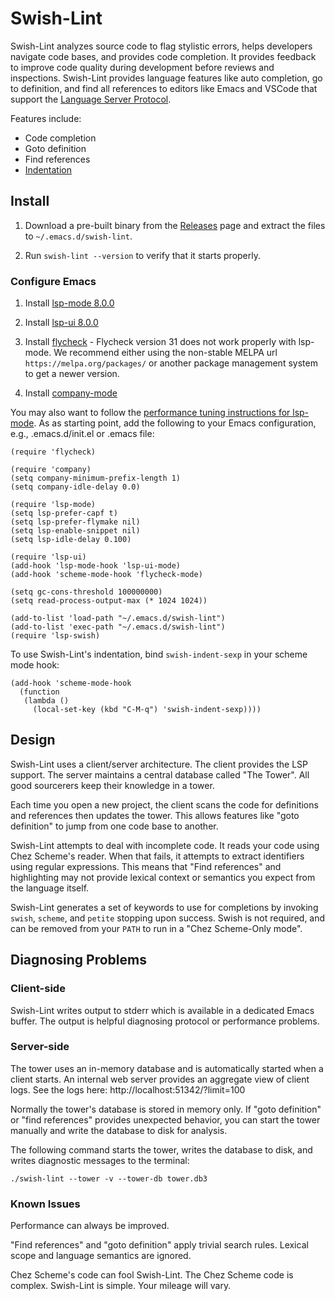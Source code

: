 # Swish-Lint

Swish-Lint analyzes source code to flag stylistic errors, helps
developers navigate code bases, and provides code completion.  It
provides feedback to improve code quality during development before
reviews and inspections.  Swish-Lint provides language features like
auto completion, go to definition, and find all references to editors
like Emacs and VSCode that support the [Language Server
Protocol](https://microsoft.github.io/language-server-protocol/).

Features include:

- Code completion
- Goto definition
- Find references
- [Indentation](indentation.md)

## Install

1. Download a pre-built binary from the
[Releases](https://github.com/becls/swish-lint/releases) page and
extract the files to `~/.emacs.d/swish-lint`.

2. Run `swish-lint --version` to verify that it starts properly.

### Configure Emacs

1. Install [lsp-mode 8.0.0](https://emacs-lsp.github.io/lsp-mode/)

2. Install [lsp-ui 8.0.0](https://emacs-lsp.github.io/lsp-ui/)

3. Install [flycheck](https://www.flycheck.org/) - Flycheck version 31
does not work properly with lsp-mode. We recommend either using the
non-stable MELPA url `https://melpa.org/packages/` or another package
management system to get a newer version.

4. Install [company-mode](http://company-mode.github.io/)

You may also want to follow the [performance tuning instructions for
lsp-mode](https://emacs-lsp.github.io/lsp-mode/page/performance/). As
as starting point, add the following to your Emacs configuration,
e.g., .emacs.d/init.el or .emacs file:

```
(require 'flycheck)

(require 'company)
(setq company-minimum-prefix-length 1)
(setq company-idle-delay 0.0)

(require 'lsp-mode)
(setq lsp-prefer-capf t)
(setq lsp-prefer-flymake nil)
(setq lsp-enable-snippet nil)
(setq lsp-idle-delay 0.100)

(require 'lsp-ui)
(add-hook 'lsp-mode-hook 'lsp-ui-mode)
(add-hook 'scheme-mode-hook 'flycheck-mode)

(setq gc-cons-threshold 100000000)
(setq read-process-output-max (* 1024 1024))

(add-to-list 'load-path "~/.emacs.d/swish-lint")
(add-to-list 'exec-path "~/.emacs.d/swish-lint")
(require 'lsp-swish)
```

To use Swish-Lint's indentation, bind `swish-indent-sexp` in your
scheme mode hook:

```
(add-hook 'scheme-mode-hook
  (function
   (lambda ()
     (local-set-key (kbd "C-M-q") 'swish-indent-sexp))))
```

## Design

Swish-Lint uses a client/server architecture. The client provides the
LSP support. The server maintains a central database called "The
Tower". All good sourcerers keep their knowledge in a tower.

Each time you open a new project, the client scans the code for
definitions and references then updates the tower. This allows
features like "goto definition" to jump from one code base to another.

Swish-Lint attempts to deal with incomplete code. It reads your code
using Chez Scheme's reader. When that fails, it attempts to extract
identifiers using regular expressions. This means that "Find
references" and highlighting may not provide lexical context or
semantics you expect from the language itself.

Swish-Lint generates a set of keywords to use for completions by
invoking `swish`, `scheme`, and `petite` stopping upon success. Swish
is not required, and can be removed from your `PATH` to run in a "Chez
Scheme-Only mode".

## Diagnosing Problems

### Client-side

Swish-Lint writes output to stderr which is available in a dedicated
Emacs buffer. The output is helpful diagnosing protocol or performance
problems.

### Server-side

The tower uses an in-memory database and is automatically started when
a client starts. An internal web server provides an aggregate view of
client logs. See the logs here: http://localhost:51342/?limit=100

Normally the tower's database is stored in memory only. If "goto
definition" or "find references" provides unexpected behavior, you can
start the tower manually and write the database to disk for analysis.

The following command starts the tower, writes the database to disk,
and writes diagnostic messages to the terminal:

`./swish-lint --tower -v --tower-db tower.db3`

### Known Issues

Performance can always be improved.

"Find references" and "goto definition" apply trivial search
rules. Lexical scope and language semantics are ignored.

Chez Scheme's code can fool Swish-Lint. The Chez Scheme code is
complex. Swish-Lint is simple. Your mileage will vary.
